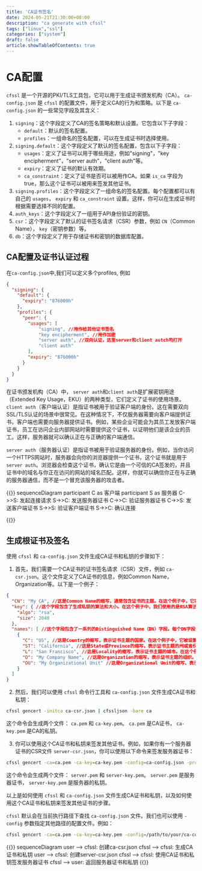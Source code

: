 ```yaml
---
title: 'CA证书签名'
date: 2024-05-21T21:30:00+08:00
description: "ca generate with cfssl"
tags: ["linux","ssl"]
categories: ["system"]
draft: false
article.showTableOfContents: true
---
```

# CA配置 
`cfssl` 是一个开源的PKI/TLS工具包，它可以用于生成证书颁发机构（CA）。 `ca-config.json` 是 `cfssl` 的配置文件，用于定义CA的行为和策略。以下是 `ca-config.json` 的一些常见字段及其含义：   
1. `signing`：这个字段定义了CA的签名策略和默认设置。它包含以下子字段：   
    - `default`：默认的签名配置。   
    - `profiles`：一组命名的签名配置，可以在生成证书时选择使用。   
2. `signing.default`：这个字段定义了默认的签名配置，包含以下子字段：   
    - `usages`：定义了证书可以用于哪些用途，例如"signing"，"key encipherment"，"server auth"，"client auth"等。   
    - `expiry`：定义了证书的默认有效期。   
    - `ca_constraint`：定义了证书是否可以被用作CA。如果 `is_ca` 字段为true，那么这个证书可以被用来签发其他证书。   
3. `signing.profiles`：这个字段定义了一组命名的签名配置。每个配置都可以有自己的 `usages`， `expiry` 和 `ca_constraint` 设置。这样，你可以在生成证书时根据需要选择不同的配置。   
4. `auth_keys`：这个字段定义了一组用于API身份验证的密钥。   
5. `csr`：这个字段定义了默认的证书签名请求（CSR）参数，例如 `CN`（Common Name）， `key`（密钥参数）等。   
6. `db`：这个字段定义了用于存储证书和密钥的数据库配置。   
   

## CA配置及证书认证过程

在`ca-config.json`中,我们可以定义多个profiles,  例如
```json
{
  "signing": {
    "default": {
      "expiry": "876000h"
    },
    "profiles": {
      "peer": {
        "usages": [
            "signing", //用作给其他证书签名
            "key encipherment", //用作加密
            "server auth", //双向认证，这里server和client autch均打开
            "client auth"
        ],
        "expiry": "876000h"
      }
    }
  }
}
```

在证书颁发机构（CA）中， `server auth`和`client auth`是扩展密钥用途（Extended Key Usage，EKU）的两种类型，它们定义了证书的使用场景。   
`client auth`（客户端认证）是指证书被用于验证客户端的身份。这在需要双向SSL/TLS认证的场景中很常见。在这种情况下，不仅服务器需要向客户端提供证书，客户端也需要向服务器提供证书。例如，某些企业可能会为其员工发放客户端证书，员工在访问企业内部网站时需要提供这个证书，以证明他们是该企业的员工。这样，服务器就可以确认正在与正确的客户端通信。   
   
   
`server auth`（服务器认证）是指证书被用于验证服务器的身份。例如，当你访问一个HTTPS网站时，服务器会向你的浏览器提供一个证书，这个证书就是用于`server auth`。浏览器会检查这个证书，确认它是由一个可信的CA签发的，并且证书中的域名与你正在访问的网站的域名匹配。这样，你就可以确信你正在与正确的服务器通信，而不是一个冒充该服务器的攻击者。   

{{<mermaid>}}
sequenceDiagram
    participant C as 客户端
    participant S as 服务器
    C->>S: 发起连接请求
    S->>C: 发送服务器证书
    C->>C: 验证服务器证书
    C->>S: 发送客户端证书
    S->>S: 验证客户端证书
    S->>C: 确认连接

{{</mermaid>}}


## 生成根证书及签名
使用 `cfssl` 和 `ca-config.json` 文件生成CA证书和私钥的步骤如下：   
1. 首先，我们需要一个CA证书的证书签名请求（CSR）文件，例如 `ca-csr.json`。这个文件定义了CA证书的信息，例如Common Name，Organization等。以下是一个例子：   
   
```json
{
  "CN": "My CA", //这是Common Name的缩写，通常包含证书的主题。在这个例子中，它被设置为"My CA"。
  "key": { //这个字段包含了生成私钥的算法和大小。在这个例子中，我们使用的是RSA算法，密钥大小为2048位。
    "algo": "rsa",
    "size": 2048
  },
  "names": [ //这个字段包含了一系列的Distinguished Name（DN）字段。每个DN字段都是一个包含多个属性的对象，这些属性可以用来识别证书的主题
    {
      "C": "US", //这是Country的缩写，表示证书主题的国家。在这个例子中，它被设置为"US"。
      "ST": "California", //这是State或Province的缩写，表示证书主题的州或省份。在这个例子中，它被设置为"California"。
      "L": "San Francisco", //这是Locality的缩写，表示证书主题的城市。在这个例子中，它被设置为"San Francisco"。
      "O": "My Company Name", //这是Organization的缩写，表示证书主题的组织。在这个例子中，它被设置为"My Company Name"。
      "OU": "My Organizational Unit" //这是Organizational Unit的缩写，表示证书主题的部门。在这个例子中，它被设置为"My Organizational Unit"。
    }
  ]
}

```

   
2. 然后，我们可以使用 `cfssl` 命令行工具和 `ca-config.json` 文件生成CA证书和私钥：   

```bash
cfssl gencert -initca ca-csr.json | cfssljson -bare ca
```

这个命令会生成两个文件： `ca.pem` 和 `ca-key.pem`。 `ca.pem` 是CA证书， `ca-key.pem` 是CA的私钥。   

3. 你可以使用这个CA证书和私钥来签发其他证书。例如，如果你有一个服务器证书的CSR文件 `server-csr.json`，你可以使用以下命令来签发服务器证书： 

```bash
cfssl gencert -ca=ca.pem -ca-key=ca-key.pem -config=ca-config.json -profile=server server-csr.json | cfssljson -bare server
```
这个命令会生成两个文件： `server.pem` 和 `server-key.pem`。 `server.pem` 是服务器证书， `server-key.pem` 是服务器的私钥。   
   
以上是如何使用 `cfssl` 和 `ca-config.json` 文件生成CA证书和私钥，以及如何使用这个CA证书和私钥来签发其他证书的步骤。   

`cfssl` 默认会在当前执行路径下查找 `ca-config.json` 文件。我们也可以使用 `-config` 参数指定其他路径的配置文件。例如：   
```bash
cfssl gencert -ca=ca.pem -ca-key=ca-key.pem -config=/path/to/your/ca-config.json -profile=server server-csr.json | cfssljson -bare server
```

{{<mermaid>}}
sequenceDiagram
user --> cfssl: 创建ca-csr.json
cfssl --> cfssl: 生成CA证书和私钥
user --> cfssl: 创建server-csr.json
cfssl --> cfssl: 使用CA证书和私钥签发服务器证书
cfssl --> user: 返回服务器证书和私钥
{{</mermaid>}}
   
   
   
   
